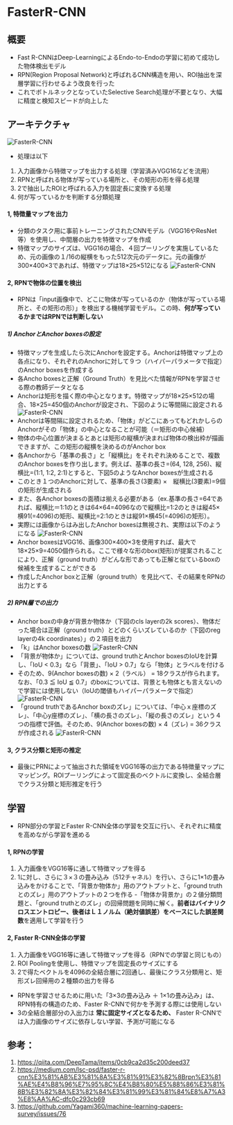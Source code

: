# FasterR-CNN
## 概要
- Fast R-CNNはDeep-LearningによるEndo-to-Endoの学習に初めて成功した物体検出モデル
- RPN(Region Proposal Network)と呼ばれるCNN構造を用い、ROI抽出を深層学習に行わせるよう改良を行った
- これでボトルネックとなっていたSelective Search処理が不要となり、大幅に精度と検知スピードが向上した

## アーキテクチャ
<img alt="FasterR-CNN" src=./image/faster-rcnn.png></img>
- 処理は以下
1. 入力画像から特徴マップを出力する処理（学習済みVGG16などを流用）
2. RPNと呼ばれる物体が写っている場所と、その矩形の形を得る処理
3. 2で抽出したROIと呼ばれる入力を固定長に変換する処理
4. 何が写っているかを判断する分類処理

#### 1, 特徴量マップを出力
- 分類のタスク用に事前トレーニングされたCNNモデル（VGG16やResNet等）を使用し、中間層の出力を特徴マップを作成
- 特徴マップのサイズは、VGG16の場合、４回プーリングを実施しているため、元の画像の１/16の縦横をもった512次元のデータに。元の画像が300×400×3であれば、特徴マップは18×25×512になる
<img alt="FasterR-CNN" src=./image/base-cnn.png></img>

#### 2, RPNで物体の位置を検出
- RPNは「input画像中で、どこに物体が写っているのか（物体が写っている場所と、その矩形の形）」を検出する機械学習モデル。この時、**何が写っているかまではRPNでは判断しない**

##### 1) AnchorとAnchor boxesの設定
- 特徴マップを生成したら次にAnchorを設定する。Anchorは特徴マップ上の各点になり、それぞれのAnchorに対して９つ（ハイパーパラメータで指定）のAnchor boxesを作成する
- 各Ancho boxesと正解（Ground Truth）を見比べた情報がRPNを学習させる際の教師データとなる
- Anchorは矩形を描く際の中心となります。特徴マップが18×25×512の場合、18×25=450個のAnchorが設定され、下図のように等間隔に設定される
<img alt="FasterR-CNN" src=./image/anchor.png></img>
- Anchorは等間隔に設定されるため、「物体」がどこにあってもどれかしらのAnchorがその「物体」の中心となることが可能（＝矩形の中心候補）
- 物体の中心位置が決まるとあとは矩形の縦横が決まれば物体の検出枠が描画できますが、この矩形の縦横を決めるのがAnchor box
- 各Anchorから「基準の長さ」と「縦横比」をそれぞれ決めることで、複数のAnchor boxesを作り出します。例えば、基準の長さ=(64, 128, 256)、縦横比=(1:1, 1:2, 2:1)とすると、下図5のようなAnchor boxesが生成される
- このとき１つのAnchorに対して、基準の長さ(3要素) ×　縦横比(3要素)=9個の矩形が生成される
- また、各Anchor boxesの面積は揃える必要がある（ex.基準の長さ=64であれば、縦横比＝1:1のときは64×64=4096なので縦横比=1:2のときは縦45×横91(=4096)の矩形、縦横比=2:1のときは縦91×横45(=4096)の矩形）。
- 実際には画像からはみ出したAnchor boxesは無視され、実際は以下のようになる
<img alt="FasterR-CNN" src=./image/anchor-re.png></img>
- Anchor boxesはVGG16、画像300×400×3を使用すれば、最大で18×25×9=4050個作られる。ここで様々な形のbox(矩形)が提案されることにより、正解（ground truth）がどんな形であっても正解と似ているboxの候補を生成することができる
- 作成したAnchor boxと正解（ground truth）を見比べて、その結果をRPNの出力とする

##### 2) RPN層での出力
- Anchor boxの中身が背景か物体か（下図のcls layerの2k scores）、物体だった場合は正解（ground truth）とどのくらいズレているのか（下図のreg layerの4k coordinates）」の２項目を出力
- 「k」はAnchor boxesの数
<img alt="FasterR-CNN" src=./image/rpn.png></img>
- 「背景が物体か」については、ground truthとAnchor boxesのIoUを計算し、「IoU < 0.3」なら「背景」、「IoU > 0.7」なら「物体」とラベルを付ける
- そのため、9(Anchor boxesの数) × 2（ラベル） = 18クラスが作られます。なお、「0.3 ≦ IoU ≦ 0.7」のboxについては、背景とも物体とも言えないので学習には使用しない（IoUの閾値もハイパーパラメータで指定）
<img alt="FasterR-CNN" src=./image/label.png></img>
- 「ground truthであるAnchor boxのズレ」については、「中心ｘ座標のズレ」、「中心y座標のズレ」、「横の長さのズレ」、「縦の長さのズレ」という４つの指標で評価。そのため、9(Anchor boxesの数) × 4（ズレ) = 36クラスが作成される
<img alt="FasterR-CNN" src=./image/reg.png></img>

#### 3, クラス分類と矩形の推定
- 最後にPRNによって抽出された領域をVGG16等の出力である特徴量マップにマッピング。ROIプーリングによって固定長のベクトルに変換し、全結合層でクラス分類と矩形推定を行う

## 学習
- RPN部分の学習とFaster R-CNN全体の学習を交互に行い、それぞれに精度を高めながら学習を進める

#### 1, RPNの学習
1. 入力画像をVGG16等に通して特徴マップを得る
2. 1に対し、さらに３×３の畳み込み（512チャネル）を行い、さらに1×1の畳み込みをかけることで、「背景か物体か」用のアウトプットと、「ground truthとのズレ」用のアウトプットの２つを作る
-「物体か背景か」の２値分類問題と、「ground truthとのズレ」の回帰問題を同時に解く。**前者はバイナリクロスエントロピー、後者はＬ１ノルム（絶対値誤差）をベースにした誤差関数**を適用して学習を行う

#### 2, Faster R-CNN全体の学習
1. 入力画像をVGG16等に通して特徴マップを得る（RPNでの学習と同じもの）
2. ROI Poolingを使用し、特徴マップを固定長のサイズにする
3. 2で得たベクトルを4096の全結合層に2回通し、最後にクラス分類用と、矩形ズレ回帰用の２種類の出力を得る
- RPNを学習させるために用いた「3×3の畳み込み ＋ 1×1の畳み込み」は、RPN特有の構造のため、Faster R-CNNで何かを予測する際には使用しない
- 3の全結合層部分の入出力は **常に固定サイズとなるため、** Faster R-CNNでは入力画像のサイズに依存しない学習、予測が可能になる

## 参考：
1. https://qiita.com/DeepTama/items/0cb9ca2d35c200deed37
2. https://medium.com/lsc-psd/faster-r-cnn%E3%81%AB%E3%81%8A%E3%81%91%E3%82%8Brpn%E3%81%AE%E4%B8%96%E7%95%8C%E4%B8%80%E5%88%86%E3%81%8B%E3%82%8A%E3%82%84%E3%81%99%E3%81%84%E8%A7%A3%E8%AA%AC-dfc0c293cb69
3. https://github.com/Yagami360/machine-learning-papers-survey/issues/76
